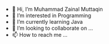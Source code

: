 - 👋 Hi, I’m Muhammad Zainal Muttaqin
- 👀 I’m interested in Programming
- 🌱 I’m currently learning Java
- 💞️ I’m looking to collaborate on ...
- 📫 How to reach me ...

<!---
muhammad-zainal-muttaqin/muhammad-zainal-muttaqin is a ✨ special ✨ repository because its `README.md` (this file) appears on your GitHub profile.
You can click the Preview link to take a look at your changes.
--->

